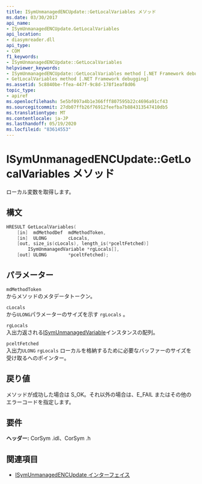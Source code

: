 ```yaml
---
title: ISymUnmanagedENCUpdate::GetLocalVariables メソッド
ms.date: 03/30/2017
api_name:
- ISymUnmanagedENCUpdate.GetLocalVariables
api_location:
- diasymreader.dll
api_type:
- COM
f1_keywords:
- ISymUnmanagedENCUpdate::GetLocalVariables
helpviewer_keywords:
- ISymUnmanagedENCUpdate::GetLocalVariables method [.NET Framework debugging]
- GetLocalVariables method [.NET Framework debugging]
ms.assetid: 5c8840be-ffea-447f-9c8d-178f1eaf8d06
topic_type:
- apiref
ms.openlocfilehash: 5e5bf097a4b1e366fff807595b22c4696a91cf43
ms.sourcegitcommit: 27db07ffb26f76912feefba7b884313547410db5
ms.translationtype: MT
ms.contentlocale: ja-JP
ms.lasthandoff: 05/19/2020
ms.locfileid: "83614553"
---
```

# <a name="isymunmanagedencupdategetlocalvariables-method"></a>ISymUnmanagedENCUpdate::GetLocalVariables メソッド
ローカル変数を取得します。  
  
## <a name="syntax"></a>構文  
  
```cpp  
HRESULT GetLocalVariables(  
    [in]  mdMethodDef  mdMethodToken,  
    [in]  ULONG        cLocals,  
    [out, size_is(cLocals), length_is(*pceltFetched)]  
        ISymUnmanagedVariable *rgLocals[],  
    [out] ULONG        *pceltFetched);  
```  
  
## <a name="parameters"></a>パラメーター  
 `mdMethodToken`  
 からメソッドのメタデータトークン。  
  
 `cLocals`  
 から`ULONG`パラメーターのサイズを示す `rgLocals` 。  
  
 `rgLocals`  
 入出力返される[ISymUnmanagedVariable](isymunmanagedvariable-interface.md)インスタンスの配列。  
  
 `pceltFetched`  
 入出力`ULONG` `rgLocals` ローカルを格納するために必要なバッファーのサイズを受け取るへのポインター。  
  
## <a name="return-value"></a>戻り値  
 メソッドが成功した場合は S_OK。それ以外の場合は、E_FAIL またはその他のエラーコードを指定します。  
  
## <a name="requirements"></a>要件  
 **ヘッダー:** CorSym .idl、CorSym .h  
  
## <a name="see-also"></a>関連項目

- [ISymUnmanagedENCUpdate インターフェイス](isymunmanagedencupdate-interface.md)
